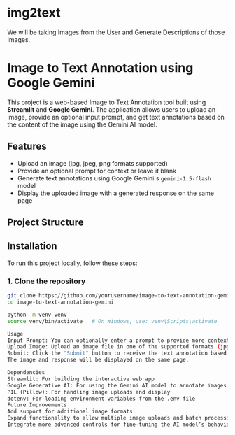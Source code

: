 # img2text
We will be taking Images from the User and Generate Descriptions of those Images.

# Image to Text Annotation using Google Gemini

This project is a web-based Image to Text Annotation tool built using **Streamlit** and **Google Gemini**. The application allows users to upload an image, provide an optional input prompt, and get text annotations based on the content of the image using the Gemini AI model.

## Features

- Upload an image (jpg, jpeg, png formats supported)
- Provide an optional prompt for context or leave it blank
- Generate text annotations using Google Gemini's `gemini-1.5-flash` model
- Display the uploaded image with a generated response on the same page

## Project Structure


## Installation

To run this project locally, follow these steps:

### 1. Clone the repository
```bash
git clone https://github.com/yourusername/image-to-text-annotation-gemini.git
cd image-to-text-annotation-gemini

python -m venv venv
source venv/bin/activate   # On Windows, use: venv\Scripts\activate

Usage
Input Prompt: You can optionally enter a prompt to provide more context for the image annotation.
Upload Image: Upload an image file in one of the supported formats (jpg, jpeg, png).
Submit: Click the "Submit" button to receive the text annotation based on the image content and optional prompt.
The image and response will be displayed on the same page.

Dependencies
Streamlit: For building the interactive web app
Google Generative AI: For using the Gemini AI model to annotate images
PIL (Pillow): For handling image uploads and display
dotenv: For loading environment variables from the .env file
Future Improvements
Add support for additional image formats.
Expand functionality to allow multiple image uploads and batch processing.
Integrate more advanced controls for fine-tuning the AI model’s behavior.
